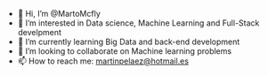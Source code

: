 - 👋 Hi, I’m @MartoMcfly
- 👀 I’m interested in Data science, Machine Learning and Full-Stack develpment
- 🌱 I’m currently learning Big Data and back-end development
- 💞️ I’m looking to collaborate on Machine learning problems 
- 📫 How to reach me: martinpelaez@hotmail.es

<!---
MartoMcfly/MartoMcfly is a ✨ special ✨ repository because its `README.md` (this file) appears on your GitHub profile.
You can click the Preview link to take a look at your changes.
--->
